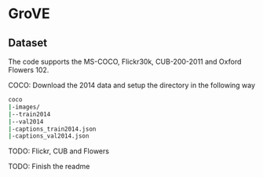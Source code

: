 # GroVE

## Dataset
The code supports the MS-COCO, Flickr30k, CUB-200-2011 and Oxford Flowers 102.

COCO: Download the 2014 data and setup the directory in the following way

```bash
coco
|-images/
|--train2014 
|--val2014 
|-captions_train2014.json 
|-captions_val2014.json
```
TODO: Flickr, CUB and Flowers

TODO: Finish the readme
